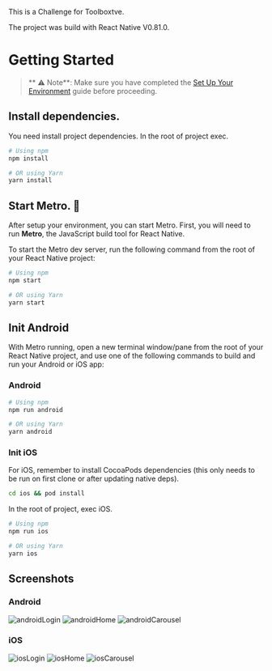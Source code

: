 This is a Challenge for Toolboxtve.

The project was build with React Native V0.81.0.



# Getting Started

> ** ⚠ Note**: Make sure you have completed the [Set Up Your Environment](https://reactnative.dev/docs/set-up-your-environment) guide before proceeding.

## Install dependencies.

You need install project dependencies. In the root of project exec.

```sh
# Using npm
npm install

# OR using Yarn
yarn install
```

## Start Metro. 🚀

After setup your environment, you can start Metro.
First, you will need to run **Metro**, the JavaScript build tool for React Native.

To start the Metro dev server, run the following command from the root of your React Native project:


```sh
# Using npm
npm start

# OR using Yarn
yarn start
```

## Init Android

With Metro running, open a new terminal window/pane from the root of your React Native project, and use one of the following commands to build and run your Android or iOS app:

### Android

```sh
# Using npm
npm run android

# OR using Yarn
yarn android
```

### Init iOS

For iOS, remember to install CocoaPods dependencies (this only needs to be run on first clone or after updating native deps).

```sh
cd ios && pod install
```

In the root of project, exec iOS.

```sh
# Using npm
npm run ios

# OR using Yarn
yarn ios
```

## Screenshots

### Android

![androidLogin](images/android1.png)
![androidHome](images/android2.png)
![androidCarousel](images/android3.png)

### iOS

![iosLogin](images/iOS1.PNG)
![iosHome](images/iOS2.PNG)
![iosCarousel](images/iOS3.PNG)